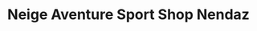 ---
title: "Neige Aventure Sport Shop Nendaz"
url: /haute-nendaz/neige-aventure-sport-shop-nendaz/
shop: Sport
---